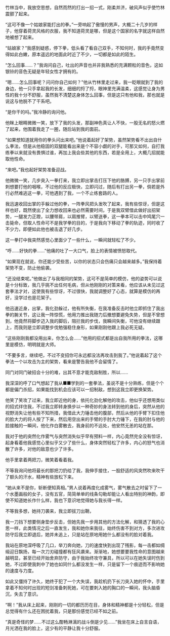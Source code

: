 竹林当中，我放空思想，自然而然的打出一招一式，刚柔并济，破风声似乎使竹林震颤了起来。

“这可不像一个姑娘家能打出的拳。”一旁响起了傲慢的男声，大概二十几岁的样子，他穿着荷灵风格的衣服，我不知道荷灵是哪，但是这个国家的名字就这样自然地被想了起来。

“姑娘家？”我感到疑惑，停下拳，低头看了看自己双手，不知何时，我的手竟然变得如此白嫩，原本遥远的地面此时近了不少，一切都是如此的陌生。

“怎么回事……？”我询问自己，吐出的声音也并非我熟悉的充满颗粒的音色，这如银铃的音色无疑是年轻女性才拥有的。

“嗯……怎么回事呢？问问你自己如何？”他从竹林里走过来，我一眨眼就到了我的身边，他一只手拿起我的长发，细细的捋了捋，眼神里充满温柔，这感觉让身为男性的我十分不舒服，虽然我不清楚这身体怎么回事，但是这只有他和我，那也就是说这与他脱不了干系吧。

“是你干的吗。”我冷静的询问他。
    
他眯上眼睛微微一笑，放下了我的头发，那副神色真让人不快，一股无名的怒火燃了起来，他围着我走了一圈，随后站到我的面前。

“如果想知道就用你的拳头问出来吧。”他说着起好了架势，虽然架势看不出出自什么拳法，但是从他稳固的双腿能看出来是个不容小觑的对手，可那又如何，自打我练拳以来就没有畏惧过谁，再加上我会些其他的东西，若是全用上，大概几招就能取他性命。

“来吧。”我也起好架势准备迎战。

他微微一笑，几步突入一拳打来，我立即出掌击打压下他的胳膊，另一只手出掌前刺想要打他的咽喉，不过他的反应极快，立即闪过，随后有打出另一拳，倘若是外行必然难逃这一拳，可他遇到了我，一个不止练套路的人。

我迅速收回出掌的手躲过他的拳，一阵拳风把头发吹了起来，我有些惊讶，但是这样也好，既然使出了全力想收回来也必然需要时间，于是我双臂借此做好出招架势，一腿发力正蹬，以腰带肩，以肩推臂，以臂送拳，这一拳本可以击中鸠尾穴一击毙命，但取人性命可不是我学拳的目的，于是我向下移动了拳的轨迹，同时收了不少力，即便如此他也被击退了好几步。

这一拳打中我突然感觉心里面少了一些什么，一瞬间就轻松了不少。

“呼……好快的拳……”他痛的吐了一大口气，脸上的表情被愤怒取代。

“如果现在就说，你还能少受些苦，以你的状态只会伤痛只会越来越多。”我保持着架势不变，防止他偷袭。

“还没结束呢。”他做出了与我相同的架势，这可不是简单的模仿，他的姿势可以说是十分标致，我几乎挑不出任何毛病，但从他刚刚的对策来看，他应该从未见过这套拳法才对，这使我有些惊讶，不过很快，我就调整好了心态，就算是模仿的再好，没学过也是花架子。

他迅速近身，出掌，我化劲躲过，他有所失衡，在我准备反击时他立即抓住了我出拳的腕关节，这让我一阵惊慌，他用力推出我随力后撤想要避免失势，但是不曾想到，他竟然将脚步迈入我的脚后，阻拦我的步伐，我瞬间失衡，可他没有继续跟上，而我则是立即调整步伐勉强稳住身形，如果刚刚他跟上我必死无疑。

“这些刚刚我都没用出来，你怎么会……”他用的招式都是出自我所用的拳法，这哪里是模仿，明明就是大师。

“不要多言，继续吧，不过不变招你可永远都没法再攻击到我了。”他说着起了这个拳法一个以攻击为主的架势，看来是警告我他不会留情了。

同门对同门破招会十分的难，出其不意才能克敌制胜，所以……

我深深的呼了口气想起了我从■■学到的一套拳法，虽说不是十分熟练，但是个个都是偏门杀招，如果能找到机会应该可以一招制敌，想到这我立即更换架势。

他笑了笑攻了过来，我立即近他的身，依托化劲化解他的攻击，他似乎还想用类似的招式绊住我，不过我立即转身换步以一种奇妙的身法转到他的身后，突然从他的视野消失让他有些不知所措，我借此大力锤击他的腹部，然后从他的手臂下扣住他的脸大力的将人按了下来，然后用空出来的手臂的手肘大力锤下，在我的肘与他的脸接触的一瞬间，他化作白雾散去，我身前的不远处，他安然无恙的站在那。

我对于他的突然化作雾气与突然消失似乎早有预料一样，内心竟然完全没有惊讶，起身看着他我感觉心里似乎又少了些什么，身体突然轻松了许多，内心的怒气也消散了许多，对他的敌意也少了许多。

他手里拿着两把刀，微笑着看着我。

不等我询问他将最长的那把刀扔给了我，我伸手接住，一股舒适的风突然吹来吹干了额头的汗水，精神有些放松下来。

“她从来不是你，斩断便知真相。”男人说着再度化成雾气，雾气散去之时留下了一个水墨画般的女子，没有五官，简简单单的线条勾勒却能让人看出特别的神韵，即使不知道她长作什么样，我也下意识地觉得她与我长得一样。

不等我多想，她持刀袭来，我立即拔刀出鞘，

我一刀挡下想要侧身垫步反击，但她先我一步用其他的方法化解，和猜透了我的心思一样，此类情况之后一直发生，我和她你来我往，始终伤害不到对方，多次进攻防守后我立即退后，她并未追上，只是站在原地用她什么都没有的脸对着我。

我站在原地深呼吸了几口，举刀奔向她，刀的速度快到出现了残影，每一击都如绸缎迎日飘扬，每一次刀刃碰撞都有狂风袭来。渐渐地，她想要要我性命的意图越来越明显，甚至已经开始舍弃防守，由于我始终攻守兼具，所以可以在她失误时伤到她，不过即使我刺中了她也如同什么都没发生一样，只是留下一个痕迹而不影响她的速度与力度。

如此又僵持了许久，她终于犯了一个大失误，我趁机扔下长刀突入她的怀中，手里拿着不知何时出现的短剑准备刺死她，可在要刺入她的胸口的一瞬间，我头脑昏沉，失去了意识。

“啊！”我从床上起来，刚刚的一切的都历历在目，身体和精神都是十分轻松，但是总觉得有什么还在困扰着我，只是那份感觉已经不如之前。

“真是奇怪的梦……不过这么酣畅淋漓的战斗倒是少见……”我坐在床上自言自语，月光洒在我的脸上，这少有的平静让我十分舒服。